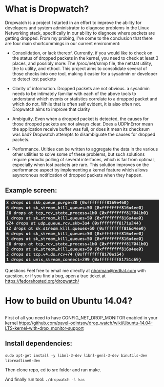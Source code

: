 # What is Dropwatch?
Dropwatch is a project I started in an effort to improve the ability for
developers and system administrator to diagnose problems in the Linux Networking
stack, specifically in our ability to diagnose where packets are getting
dropped.  From my probing, I've come to the conclusion that there are four main
shortcommings in our current environment:

* Consolidation, or lack thereof.  Currently, if you would like to check on the
status of dropped packets in the kernel, you need to check at least 3 places,
and possibly more: The /proc/net/snmp file, the netstat utility, the tc utility,
and ethool.  This project aims to consolidate several of those checks into one
tool, making it easier for a sysadmin or developer to detect lost packets
 
* Clarity of information.  Dropped packets are not obvious.  a sysadmin needs
to be intimately familiar with each of the above tools to understand which
events or statistics correlate to a dropped packet and which do not.  While that
is often self evident, it is also often not.  Dropwatch aims to improve that
clarity

* Ambiguity.  Even when a dropped packet is detected, the causes for those
dropped packets are not always clear.  Does a UDPInError mean the application
receive buffer was full, or does it mean its checksum was bad?  Dropwatch
attempts to disambiguate the causes for dropped packets.

* Performance.  Utilties can be written to aggregate the data in the various
other utilities to solve some of these problems, but such solutions require
periodic polling of several interfaces, which is far from optimal, especially
when lost packets are rare.  This solution improves on the performance aspect by
implementing a kernel feature which allows asyncronous notification of dropped
packets when they happen.

## Example screen:

![Screen example](/drop_watch_screen.jpg)

Questions
Feel free to email me directly at nhorman@redhat.com with question, or if you
find a bug, open a trac ticket at https://fedorahosted.org/dropwatch/

# How to build on Ubuntu 14.04?

##

First of all you need to have CONFIG_NET_DROP_MONITOR enabled in your kernel https://github.com/pavel-odintsov/drop_watch/wiki/Ubuntu-14.04-LTS-kernel-with-drop_monitor-support 

## Install dependencies:
```sudo apt-get install -y libnl-3-dev libnl-genl-3-dev binutils-dev libreadline6-dev```

Then clone repo, cd to src folder and run make.

And finally run tool:
```./dropwatch -l kas```

